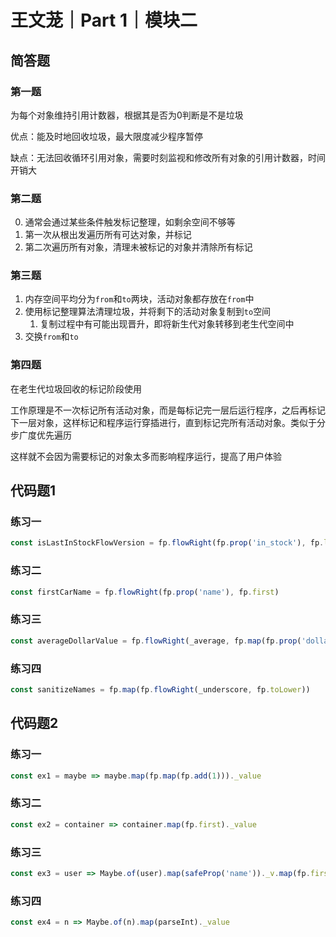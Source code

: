 # 王文茏｜Part 1｜模块二

## 简答题

### 第一题

为每个对象维持引用计数器，根据其是否为0判断是不是垃圾

优点：能及时地回收垃圾，最大限度减少程序暂停

缺点：无法回收循环引用对象，需要时刻监视和修改所有对象的引用计数器，时间开销大

### 第二题

0. 通常会通过某些条件触发标记整理，如剩余空间不够等
1. 第一次从根出发遍历所有可达对象，并标记
2. 第二次遍历所有对象，清理未被标记的对象并清除所有标记

### 第三题

1. 内存空间平均分为`from`和`to`两块，活动对象都存放在`from`中
2. 使用标记整理算法清理垃圾，并将剩下的活动对象复制到`to`空间
   1. 复制过程中有可能出现晋升，即将新生代对象转移到老生代空间中
3. 交换`from`和`to`

### 第四题

在老生代垃圾回收的标记阶段使用

工作原理是不一次标记所有活动对象，而是每标记完一层后运行程序，之后再标记下一层对象，这样标记和程序运行穿插进行，直到标记完所有活动对象。类似于分步广度优先遍历

这样就不会因为需要标记的对象太多而影响程序运行，提高了用户体验

## 代码题1

### 练习一

```js
const isLastInStockFlowVersion = fp.flowRight(fp.prop('in_stock'), fp.last)
```

### 练习二

```js
const firstCarName = fp.flowRight(fp.prop('name'), fp.first)
```

### 练习三

```js
const averageDollarValue = fp.flowRight(_average, fp.map(fp.prop('dollar_value')))
```

### 练习四

```js
const sanitizeNames = fp.map(fp.flowRight(_underscore, fp.toLower))
```

## 代码题2

### 练习一

```js
const ex1 = maybe => maybe.map(fp.map(fp.add(1)))._value
```

### 练习二

```js
const ex2 = container => container.map(fp.first)._value
```

### 练习三

```js
const ex3 = user => Maybe.of(user).map(safeProp('name'))._v.map(fp.first)._value
```

### 练习四

```js
const ex4 = n => Maybe.of(n).map(parseInt)._value
```

